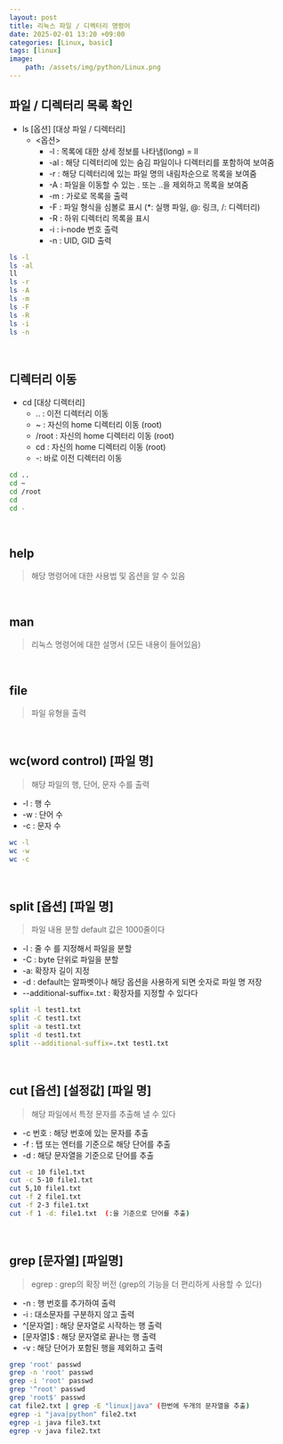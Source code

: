 ```yaml
---
layout: post
title: 리눅스 파일 / 디렉터리 명령어
date: 2025-02-01 13:20 +09:00
categories: [Linux, basic]
tags: [linux]
image:
    path: /assets/img/python/Linux.png
---
```


## 파일 / 디렉터리 목록 확인
- ls [옵션] [대상 파일 / 디렉터리]
  - <옵션>
    - -l : 목록에 대한 상세 정보를 나타냄(long) = ll
    - -al : 해당 디렉터리에 있는 숨김 파일이나 디렉터리를 포함하여 보여줌 
    - -r : 해당 디렉터리에 있는 파일 명의 내림차순으로 목록을 보여줌
    - -A : 파일을 이동할 수 있는 . 또는 ..을 제외하고 목록을 보여줌
    - -m : 가로로 목록을 출력
    - -F : 파일 형식을 심볼로 표시 (*: 실행 파일, @: 링크, /: 디렉터리)
    - -R : 하위 디렉터리 목록을 표시
    - -i : i-node 번호 출력
    - -n : UID, GID 출력
```bash
ls -l 
ls -al
ll
ls -r
ls -A
ls -m
ls -F
ls -R
ls -i
ls -n
```

<br>

## 디렉터리 이동
- cd [대상 디렉터리]
  - .. : 이전 디렉터리 이동
  - ~ : 자신의 home 디렉터리 이동 (root)
  - /root : 자신의 home 디렉터리 이동 (root)
  - cd : 자신의 home 디렉터리 이동 (root)
  - -: 바로 이전 디렉터리 이동
```bash
cd ..
cd ~
cd /root
cd
cd -
```

<br>

## help
> 해당 명령어에 대한 사용법 및 옵션을 알 수 있음

<br>

## man
> 리눅스 명령어에 대한 설명서 (모든 내용이 들어있음)

<br>

## file
>파일 유형을 출력

<br>

## wc(word control) [파일 명]
>해당 파일의 행, 단어, 문자 수를 출력

- -l : 행 수
- -w : 단어 수
- -c : 문자 수
```bash
wc -l
wc -w
wc -c
```

<br>

## split [옵션] [파일 명]
> 파일 내용 분할
> default 값은 1000줄이다

- -l : 줄 수 를 지정해서 파일을 분할
- -C : byte 단위로 파일을 분할
- -a: 확장자 길이 지정
- -d : default는 알파벳이나 해당 옵션을 사용하게 되면 숫자로 파일 명 저장
- --additional-suffix=.txt : 확장자를 지정할 수 있다다
``` bash
split -l test1.txt
split -C test1.txt
split -a test1.txt
split -d test1.txt
split --additional-suffix=.txt test1.txt
```

<br>

## cut [옵션] [설정값] [파일 명]
> 해당 파일에서 특정 문자를 추출해 낼 수 있다
- -c 번호 : 해당 번호에 있는 문자를 추출
- -f : 탭 또는 엔터를 기준으로 해당 단어를 추출
- -d : 해당 문자열을 기준으로 단어를 추출
```bash
cut -c 10 file1.txt
cut -c 5-10 file1.txt
cut 5,10 file1.txt
cut -f 2 file1.txt
cut -f 2-3 file1.txt
cut -f 1 -d: file1.txt  (:을 기준으로 단어를 추출)
```

<br>

## grep [문자열] [파일명]
> egrep : grep의 확장 버전 (grep의 기능을 더 편리하게 사용할 수 있다)

- -n : 행 번호를 추가하여 출력
- -i : 대소문자를 구분하지 않고 출력
- ^[문자열] : 해당 문자열로 시작하는 행 출력
- [문자열]$ : 해당 문자열로 끝나는 행 출력
- -v : 해당 단어가 포함된 행을 제외하고 출력
```bash
grep 'root' passwd
grep -n 'root' passwd
grep -i 'root' passwd
grep '^root' passwd
grep 'root$' passwd
cat file2.txt | grep -E "linux|java" (한번에 두개의 문자열을 추출)
egrep -i "java|python" file2.txt
egrep -i java file3.txt
egrep -v java file2.txt
```